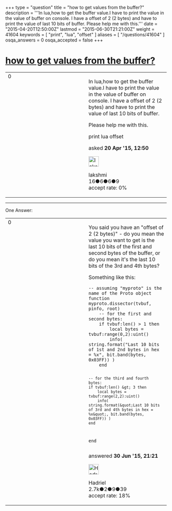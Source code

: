 +++
type = "question"
title = "how to get values from the buffer?"
description = '''In lua,how to get the buffer value.I have to print the value in the value of buffer on console. I have a offset of 2 (2 bytes) and have to print the value of last 10 bits of buffer. Please help me with this.'''
date = "2015-04-20T12:50:00Z"
lastmod = "2015-06-30T21:21:00Z"
weight = 41604
keywords = [ "print", "lua", "offset" ]
aliases = [ "/questions/41604" ]
osqa_answers = 0
osqa_accepted = false
+++

<div class="headNormal">

# [how to get values from the buffer?](/questions/41604/how-to-get-values-from-the-buffer)

</div>

<div id="main-body">

<div id="askform">

<table id="question-table" style="width:100%;"><colgroup><col style="width: 50%" /><col style="width: 50%" /></colgroup><tbody><tr class="odd"><td style="width: 30px; vertical-align: top"><div class="vote-buttons"><div id="post-41604-score" class="post-score" title="current number of votes">0</div><div id="favorite-count" class="favorite-count"></div></div></td><td><div id="item-right"><div class="question-body"><p>In lua,how to get the buffer value.I have to print the value in the value of buffer on console. I have a offset of 2 (2 bytes) and have to print the value of last 10 bits of buffer.</p><p>Please help me with this.</p></div><div id="question-tags" class="tags-container tags">print lua offset</div><div id="question-controls" class="post-controls"></div><div class="post-update-info-container"><div class="post-update-info post-update-info-user"><p>asked <strong>20 Apr '15, 12:50</strong></p><img src="https://secure.gravatar.com/avatar/a2e29df6af5eb33f09d1ed5321ea6586?s=32&amp;d=identicon&amp;r=g" class="gravatar" width="32" height="32" alt="lakshmi&#39;s gravatar image" /><p>lakshmi<br />
<span class="score" title="16 reputation points">16</span><span title="6 badges"><span class="badge1">●</span><span class="badgecount">6</span></span><span title="6 badges"><span class="silver">●</span><span class="badgecount">6</span></span><span title="9 badges"><span class="bronze">●</span><span class="badgecount">9</span></span><br />
<span class="accept_rate" title="Rate of the user&#39;s accepted answers">accept rate:</span> <span title="lakshmi has no accepted answers">0%</span></p></div></div><div id="comments-container-41604" class="comments-container"></div><div id="comment-tools-41604" class="comment-tools"></div><div class="clear"></div><div id="comment-41604-form-container" class="comment-form-container"></div><div class="clear"></div></div></td></tr></tbody></table>

------------------------------------------------------------------------

<div class="tabBar">

<span id="sort-top"></span>

<div class="headQuestions">

One Answer:

</div>

</div>

<span id="43763"></span>

<div id="answer-container-43763" class="answer">

<table style="width:100%;"><colgroup><col style="width: 50%" /><col style="width: 50%" /></colgroup><tbody><tr class="odd"><td style="width: 30px; vertical-align: top"><div class="vote-buttons"><div id="post-43763-score" class="post-score" title="current number of votes">0</div></div></td><td><div class="item-right"><div class="answer-body"><p>You said you have an "offset of 2 (2 bytes)" - do you mean the value you want to get is the last 10 bits of the first and second bytes of the buffer, or do you mean it's the last 10 bits of the 3rd and 4th bytes?</p><p>Something like this:</p><pre><code>-- assuming &quot;myproto&quot; is the name of the Proto object
function myproto.dissector(tvbuf, pinfo, root)
    -- for the first and second bytes:
    if tvbuf:len() &gt; 1 then
        local bytes = tvbuf:range(0,2):uint()
        info( string.format(&quot;Last 10 bits of 1st and 2nd bytes in hex = %x&quot;, bit.band(bytes, 0x03FF)) )
    end

    -- for the third and fourth bytes:
    if tvbuf:len() &gt; 3 then
        local bytes = tvbuf:range(2,2):uint()
        info( string.format(&quot;Last 10 bits of 3rd and 4th bytes in hex = %x&quot;, bit.band(bytes, 0x03FF)) )
    end
end</code></pre></div><div class="answer-controls post-controls"></div><div class="post-update-info-container"><div class="post-update-info post-update-info-user"><p>answered <strong>30 Jun '15, 21:21</strong></p><img src="https://secure.gravatar.com/avatar/d02f20c18a7742ec73a666f1974bf6dc?s=32&amp;d=identicon&amp;r=g" class="gravatar" width="32" height="32" alt="Hadriel&#39;s gravatar image" /><p>Hadriel<br />
<span class="score" title="2652 reputation points"><span>2.7k</span></span><span title="2 badges"><span class="badge1">●</span><span class="badgecount">2</span></span><span title="9 badges"><span class="silver">●</span><span class="badgecount">9</span></span><span title="39 badges"><span class="bronze">●</span><span class="badgecount">39</span></span><br />
<span class="accept_rate" title="Rate of the user&#39;s accepted answers">accept rate:</span> <span title="Hadriel has 30 accepted answers">18%</span></p></div></div><div id="comments-container-43763" class="comments-container"></div><div id="comment-tools-43763" class="comment-tools"></div><div class="clear"></div><div id="comment-43763-form-container" class="comment-form-container"></div><div class="clear"></div></div></td></tr></tbody></table>

</div>

<div class="paginator-container-left">

</div>

</div>

</div>

